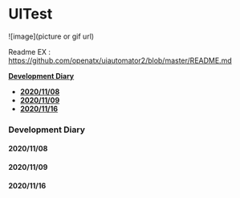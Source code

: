 # UITest
![image](picture or gif url)

Readme EX : https://github.com/openatx/uiautomator2/blob/master/README.md


**[Development Diary](#development-diary)**
  - **[2020/11/08](##20201108)**
  - **[2020/11/09](#20201109)**
  - **[2020/11/16](##20201116)**
  
### Development Diary
#### 2020/11/08
#### 2020/11/09
#### 2020/11/16

